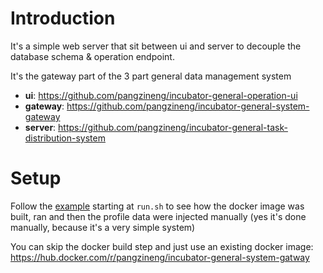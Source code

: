 # Introduction

It's a simple web server that sit between ui and server to decouple the database schema & operation endpoint.

It's the gateway part of the 3 part general data management system
- **ui**: https://github.com/pangzineng/incubator-general-operation-ui
- **gateway**: https://github.com/pangzineng/incubator-general-system-gateway
- **server**: https://github.com/pangzineng/incubator-general-task-distribution-system

# Setup

Follow the [example](./example/general) starting at `run.sh` to see how the docker image was built, ran and then the profile data were injected manually (yes it's done manually, because it's a very simple system)

You can skip the docker build step and just use an existing docker image: https://hub.docker.com/r/pangzineng/incubator-general-system-gatway